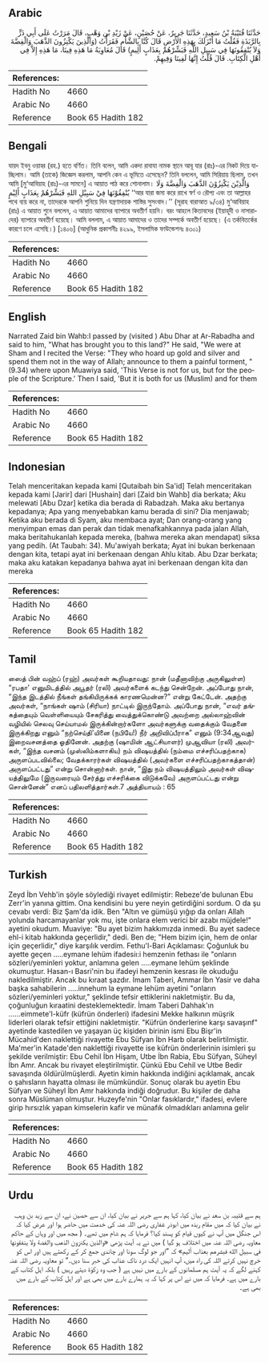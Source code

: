 ## Arabic


<div dir="rtl" lang="ar" style={{fontSize:'larger',backgroundColor:'#f8f9fa',padding:20}}>
حَدَّثَنَا قُتَيْبَةُ بْنُ سَعِيدٍ، حَدَّثَنَا جَرِيرٌ، عَنْ حُصَيْنٍ، عَنْ زَيْدِ بْنِ وَهْبٍ، قَالَ مَرَرْتُ عَلَى أَبِي ذَرٍّ بِالرَّبَذَةِ فَقُلْتُ مَا أَنْزَلَكَ بِهَذِهِ الأَرْضِ قَالَ كُنَّا بِالشَّأْمِ فَقَرَأْتُ ‏(‏وَالَّذِينَ يَكْنِزُونَ الذَّهَبَ وَالْفِضَّةَ وَلاَ يُنْفِقُونَهَا فِي سَبِيلِ اللَّهِ فَبَشِّرْهُمْ بِعَذَابٍ أَلِيمٍ‏)‏ قَالَ مُعَاوِيَةُ مَا هَذِهِ فِينَا، مَا هَذِهِ إِلاَّ فِي أَهْلِ الْكِتَابِ‏.‏ قَالَ قُلْتُ إِنَّهَا لَفِينَا وَفِيهِمْ‏.‏
</div>
<div style={{backgroundColor:'#f8f9fa',padding:20, marginBottom: 10}}><table> <thead> <tr> <th>References:</th> <th></th> </tr> </thead> <tbody><tr><td>Hadith No</td><td>4660</td></tr><tr><td>Arabic No</td><td>4660</td></tr><tr><td>Reference</td><td>Book 65 Hadith 182</td></tr></tbody></table></div>

## Bengali


<div dir="ltr" lang="bn" style={{fontSize:'larger',backgroundColor:'#f8f9fa',padding:20}}>
যায়দ ইবনু ওয়াহ্ব (রহ.) হতে বর্ণিত। তিনি বলেন, আমি একদা রাবাযা নামক স্থানে আবূ যার (রাঃ)-এর নিকট দিয়ে যাচ্ছিলাম। আমি (তাকে) জিজ্ঞেস করলাম, আপনি কেন এ ভূমিতে এসেছেন? তিনি বললেন, আমি সিরিয়ায় ছিলাম, তখন আমি [মু‘আবিয়াহ (রাঃ)-এর সামনে] এ আয়াত পাঠ করে শোনালাম। وَالَّذِيْنَ يَكْنِزُوْنَ الذَّهَبَ وَالْفِضَّةَ وَلَا يُنْفِقُوْنَهَا فِيْ سَبِيْلِ اللهِ فَبَشِّرْهُمْ بِعَذَابٍ أَلِيْمٍ ‘‘আর যারা জমা করে রাখে স্বর্ণ ও রৌপ্য এবং তা আল্লাহর পথে ব্যয় করে না, তাদেরকে আপনি শুনিয়ে দিন যন্ত্রণাদায়ক শাস্তির সুসংবাদ।’’ (সূরাহ বারাআত ৯/৩৪) মু‘আবিয়াহ (রাঃ) এ আয়াত শুনে বললেন, এ আয়াত আমাদের ব্যাপারে অবতীর্ণ হয়নি। বরং আহলে কিতাবদের (ইয়াহূদী ও নাসারাদের) ব্যাপারে অবতীর্ণ হয়েছে। আমি বললাম, এ আয়াত আমাদের ও তাদের সম্পর্কে অবতীর্ণ হয়েছে। (এ তর্কবিতর্কের কারণে চলে এসেছি।) [১৪০৬] (আধুনিক প্রকাশনীঃ ৪২৯৯, ইসলামিক ফাউন্ডেশনঃ ৪৩০১)
</div>
<div style={{backgroundColor:'#f8f9fa',padding:20, marginBottom: 10}}><table> <thead> <tr> <th>References:</th> <th></th> </tr> </thead> <tbody><tr><td>Hadith No</td><td>4660</td></tr><tr><td>Arabic No</td><td>4660</td></tr><tr><td>Reference</td><td>Book 65 Hadith 182</td></tr></tbody></table></div>

## English


<div dir="ltr" lang="en" style={{fontSize:'larger',backgroundColor:'#f8f9fa',padding:20}}>
Narrated Zaid bin Wahb:I passed by (visited ) Abu Dhar at Ar-Rabadha and said to him, "What has brought you to this land?" He said, "We were at Sham and I recited the Verse: "They who hoard up gold and silver and spend them not in the way of Allah; announce to them a painful torment, " (9.34) where upon Muawiya said, 'This Verse is not for us, but for the people of the Scripture.' Then I said, 'But it is both for us (Muslim) and for them
</div>
<div style={{backgroundColor:'#f8f9fa',padding:20, marginBottom: 10}}><table> <thead> <tr> <th>References:</th> <th></th> </tr> </thead> <tbody><tr><td>Hadith No</td><td>4660</td></tr><tr><td>Arabic No</td><td>4660</td></tr><tr><td>Reference</td><td>Book 65 Hadith 182</td></tr></tbody></table></div>

## Indonesian


<div dir="ltr" lang="id" style={{fontSize:'larger',backgroundColor:'#f8f9fa',padding:20}}>
Telah menceritakan kepada kami [Qutaibah bin Sa'id] Telah menceritakan kepada kami [Jarir] dari [Hushain] dari [Zaid bin Wahb] dia berkata; Aku melewati [Abu Dzar] ketika dia berada di Rabadzah. Maka aku bertanya kepadanya; Apa yang menyebabkan kamu berada di sini? Dia menjawab; Ketika aku berada di Syam, aku membaca ayat; Dan orang-orang yang menyimpan emas dan perak dan tidak menafkahkannya pada jalan Allah, maka beritahukanlah kepada mereka, (bahwa mereka akan mendapat) siksa yang pedih. (At Taubah: 34). Mu'awiyah berkata; Ayat ini bukan berkenaan dengan kita, tetapi ayat ini berkenaan dengan Ahlu kitab. Abu Dzar berkata; maka aku katakan kepadanya bahwa ayat ini berkenaan dengan kita dan mereka
</div>
<div style={{backgroundColor:'#f8f9fa',padding:20, marginBottom: 10}}><table> <thead> <tr> <th>References:</th> <th></th> </tr> </thead> <tbody><tr><td>Hadith No</td><td>4660</td></tr><tr><td>Arabic No</td><td>4660</td></tr><tr><td>Reference</td><td>Book 65 Hadith 182</td></tr></tbody></table></div>

## Tamil


<div dir="ltr" lang="ta" style={{fontSize:'larger',backgroundColor:'#f8f9fa',padding:20}}>
ஸைத் பின் வஹ்ப் (ரஹ்) அவர்கள் கூறியதாவது: நான் (மதீனாவிற்கு அருகிலுள்ள) “ரபதா' எனுமிடத்தில் அபூதர் (ரலி) அவர்களைக் கடந்து சென்றேன். அப்போது நான், “இந்த இடத்தில் நீங்கள் தங்கியிருக்கக் காரணமென்ன?” என்று கேட்டேன். அதற்கு அவர்கள், “நாங்கள் ஷாம் (சிரியா) நாட்டில் இருந்தோம். அப்போது நான், “எவர் தங்கத்தையும் வெள்ளியையும் சேகரித்து வைத்துக்கொண்டு அவற்றை அல்லாஹ்வின் வழியில் செலவு செய்யாமல் இருக்கின்றார்களோ அவர்களுக்கு வதைக்கும் வேதனை இருக்கிறது எனும் “நற்செய்தி'யினை (நபியே!) நீர் அறிவிப்பீராக” எனும் (9:34ஆவது) இறைவசனத்தை ஓதினேன். அதற்கு (ஷாமின் ஆட்சியாளர்) முஆவியா (ரலி) அவர்கள், “இந்த வசனம் (முஸ்லிம்களாகிய) நம் விஷயத்தில் (நம்மை எச்சரிப்பதற்காக) அருளப்படவில்லை; வேதக்காரர்கள் விஷயத்தில் (அவர்களை எச்சரிப்பதற்காகத்தான்) அருளப்பட்டது” என்று சொன்னார்கள். நான், “இது நம் விஷயத்திலும் அவர்கள் விஷயத்திலுமே (இருவரையும் சேர்த்து எச்சரிக்கை விடுக்கவே) அருளப்பட்டது என்று சொன்னேன்” எனப் பதிலளித்தார்கள்.7 அத்தியாயம் : 65
</div>
<div style={{backgroundColor:'#f8f9fa',padding:20, marginBottom: 10}}><table> <thead> <tr> <th>References:</th> <th></th> </tr> </thead> <tbody><tr><td>Hadith No</td><td>4660</td></tr><tr><td>Arabic No</td><td>4660</td></tr><tr><td>Reference</td><td>Book 65 Hadith 182</td></tr></tbody></table></div>

## Turkish


<div dir="ltr" lang="tr" style={{fontSize:'larger',backgroundColor:'#f8f9fa',padding:20}}>
Zeyd İbn Vehb'in şöyle söylediği rivayet edilmiştir: Rebeze'de bulunan Ebu Zerr'in yanına gittim. Ona kendisini bu yere neyin getirdiğini sordum. O da şu cevabı verdi: Biz Şam'da idik. Ben "Altın ve gümüşü yığıp da onları Allah yolunda harcamayanlar yok mu, işte onlara elem verici bir azabı müjdele!" ayetini okudum. Muaviye: "Bu ayet bizim hakkımızda inmedi. Bu ayet sadece ehl-i kitab hakkında geçerlidir," dedi. Ben de; "Hem bizim için, hem de onlar için geçerlidir," diye karşılık verdim. Fethu'l-Bari Açıklaması: Çoğunluk bu ayette geçen .....eymane lehüm ifadesiı:i hemzenin fethası ile "onların sözleri/yeminleri yoktur, anlamına gelen .....eymane lehüm şeklinde okumuştur. Hasan-ı Basri'nin bu ifadeyi hemzenin kesrası ile okuduğu nakledilmiştir. Ancak bu kıraat şazdır. İmam Taberi, Ammar İbn Yasir ve daha başka sahabilerin .....innehum la eymane lehüm ayetini "onların sözleri/yeminleri yoktur," şeklinde tefsir ettiklerini nakletmiştir. Bu da, çoğunluğun kıraatini desteklemektedir. İmam Taberi Dahhak'ın ......eimmete'l-küfr (küfrün önderleri) ifadesini Mekke halkının müşrik liderleri olarak tefsir ettiğini nakletmiştir. "Küfrün önderlerine karşı savaşınf" ayetinde kastedilen ve yaşayan üç kişiden birinin ismi Ebu Bişr'in Mücahid'den naklettiği rivayette Ebu Süfyan İbn Harb olarak belirtilmiştir. Ma'mer'in Katade'den naklettiği rivayette ise küfrün önderlerinin isimleri şu şekilde verilmiştir: Ebu Cehil İbn Hişam, Utbe İbn Rabia, Ebu Süfyan, Süheyl İbn Amr. Ancak bu rivayet eleştirilmiştir. Çünkü Ebu Cehil ve Utbe Bedir savaşında öldürülmüşlerdi. Ayetin kimin hakkında indiğini açıklamak, ancak o şahısların hayatta olması ile mümkündür. Sonuç olarak bu ayetin Ebu Süfyan ve Süheyl İbn Amr hakkında indiği doğrudur. Bu kişiler de daha sonra Müslüman olmuştur. Huzeyfe'nin "Onlar fasıklardır," ifadesi, evlere girip hırsızlık yapan kimselerin kafir ve münafık olmadıkları anlamına gelir
</div>
<div style={{backgroundColor:'#f8f9fa',padding:20, marginBottom: 10}}><table> <thead> <tr> <th>References:</th> <th></th> </tr> </thead> <tbody><tr><td>Hadith No</td><td>4660</td></tr><tr><td>Arabic No</td><td>4660</td></tr><tr><td>Reference</td><td>Book 65 Hadith 182</td></tr></tbody></table></div>

## Urdu


<div dir="rtl" lang="ur" style={{fontSize:'larger',backgroundColor:'#f8f9fa',padding:20}}>
ہم سے قتیبہ بن سعد نے بیان کیا، کہا ہم سے جریر نے بیان کیا، ان سے حصین نے، ان سے زید بن وہب نے بیان کیا کہ میں مقام ربذہ میں ابوذر غفاری رضی اللہ عنہ کی خدمت میں حاضر ہوا اور عرض کیا کہ اس جنگل میں آپ نے کیوں قیام کو پسند کیا؟ فرمایا کہ ہم شام میں تھے۔ ( مجھ میں اور وہاں کے حاکم معاویہ رضی اللہ عنہ میں اختلاف ہو گیا ) میں نے یہ آیت پڑھی «والذين يكنزون الذهب والفضة ولا ينفقونها في سبيل الله فبشرهم بعذاب أليم‏» کہ ”اور جو لوگ سونا اور چاندی جمع کر کے رکھتے ہیں اور اس کو خرچ نہیں کرتے اللہ کی راہ میں، آپ انہیں ایک درد ناک عذاب کی خبر سنا دیں۔“ تو معاویہ رضی اللہ عنہ کہنے لگے کہ یہ آیت ہم مسلمانوں کے بارے میں نہیں ہے ( جب وہ زکوٰۃ دیتے رہیں ) بلکہ اہل کتاب کے بارے میں ہے۔ فرمایا کہ میں نے اس پر کہا کہ یہ ہمارے بارے میں بھی ہے اور اہل کتاب کے بارے میں بھی ہے۔
</div>
<div style={{backgroundColor:'#f8f9fa',padding:20, marginBottom: 10}}><table> <thead> <tr> <th>References:</th> <th></th> </tr> </thead> <tbody><tr><td>Hadith No</td><td>4660</td></tr><tr><td>Arabic No</td><td>4660</td></tr><tr><td>Reference</td><td>Book 65 Hadith 182</td></tr></tbody></table></div>